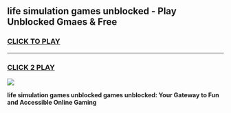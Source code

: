 
## life simulation games unblocked - Play Unblocked Gmaes & Free
<h3>
<a href="https://premium.freeplayer.one?title=life_simulation_games_unblocked&ref=19F">CLICK TO PLAY</a></h3>
<hr>

<h3>
<a href="https://premium.freeplayer.one?title=life_simulation_games_unblocked&ref=19F">CLICK 2 PLAY</a>
  
</h3>

<a href="https://premium.freeplayer.one?title=life_simulation_games_unblocked&ref=19F/"><img src="https://clearcache.store/games.png"></a>


**life simulation games unblocked games unblocked: Your Gateway to Fun and Accessible Online Gaming**
